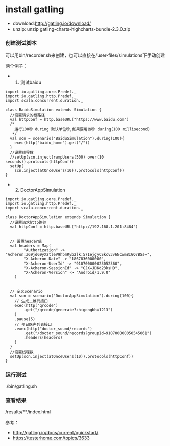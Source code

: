 # install gatling 

- download:http://gatling.io/download/
- unzip: unzip gatling-charts-highcharts-bundle-2.3.0.zip

###  创建测试脚本
可以用bin/recorder.sh来创建，也可以直接在/user-files/simulations下手动创建


两个例子：
- 1. 测试baidu
```
import io.gatling.core.Predef._
import io.gatling.http.Predef._
import scala.concurrent.duration._

class BaiduSimulation extends Simulation {
  //设置请求的根路径
  val httpConf = http.baseURL("https://www.baidu.com")
  /*
    运行100秒 during 默认单位秒,如果要用微秒 during(100 millisecond)
   */
  val scn = scenario("BaiduSimulation").during(100){
    exec(http("baidu_home").get("/"))
  }
  //设置线程数
  //setUp(scn.inject(rampUsers(500) over(10 seconds)).protocols(httpConf))
  setUp(
    scn.inject(atOnceUsers(10)).protocols(httpConf))
}
```
- 2. DoctorAppSimulation
```
import io.gatling.core.Predef._
import io.gatling.http.Predef._
import scala.concurrent.duration._

class DoctorAppSimulation extends Simulation {
  //设置请求http路径
  val httpConf = http.baseURL("http://192.168.1.201:8484")


  // 设置header值
  val headers = Map(
        "Authorization" -> "Acheron:ZG9jdG9yX2tleV9hbmRyb2lk:57IejgyCSkcv3v6Ncwm8IGQ7BSs=",
        "X-Acheron-Date" -> "1867836000000",
        "X-Acheron-UserId" -> "910700000023052360",
        "X-Acheron-SessionId" -> "GJX=JDKd23ksHD",
        "X-Acheron-Version" -> "Android/1.9.0"
    )


  // 定义Scenario
  val scn = scenario("DoctorAppSimulation").during(100){
    // 生成二维码接口
    exec(http("qrcode")
        .get("/qrcode/generate?zhigongbh=1213")
    )
    .pause(5)
    // 今日医声列表接口
    .exec(http("doctor_sound/records")
        .get("/doctor_sound/records?groupId=910700000050545061")
        .headers(headers)
    )
  }
  //设置线程数
  setUp(scn.inject(atOnceUsers(10)).protocols(httpConf))
}
```

### 运行测试
./bin/gatling.sh

### 查看结果
/results/**/index.html

参考：
- http://gatling.io/docs/current/quickstart/
- https://testerhome.com/topics/3633
